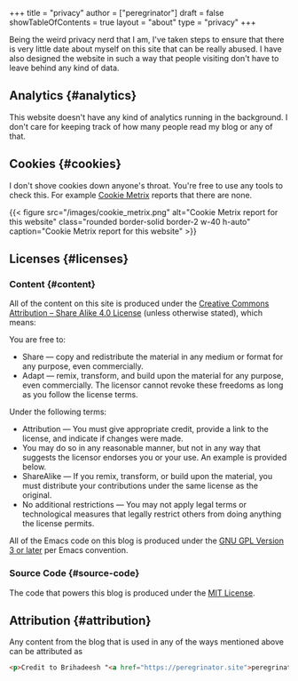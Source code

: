 +++
title = "privacy"
author = ["peregrinator"]
draft = false
showTableOfContents = true
layout = "about"
type = "privacy"
+++

Being the weird privacy nerd that I am, I've taken steps to ensure
that there is very little date about myself on this site that can be
really abused. I have also designed the website in such a way that
people visiting don't have to leave behind any kind of data.


## Analytics {#analytics}

This website doesn't have any kind of analytics running in the
background. I don't care for keeping track of how many people read my
blog or any of that.


## Cookies {#cookies}

I don't shove cookies down anyone's throat. You're free to use any
tools to check this. For example [Cookie Metrix](https://www.cookiemetrix.com/) reports that there are
none.

{{< figure src="/images/cookie_metrix.png" alt="Cookie Metrix report for this website" class="rounded border-solid border-2 w-40 h-auto" caption="Cookie Metrix report for this website" >}}


## Licenses {#licenses}


### Content {#content}

All of the content on this site is produced under the [Creative Commons
Attribution – Share Alike 4.0 License](https://creativecommons.org/licenses/by-sa/4.0/) (unless otherwise stated), which
means:

You are free to:

-   Share — copy and redistribute the material in any medium or format
    for any purpose, even commercially.
-   Adapt — remix, transform, and build upon the material for any
    purpose, even commercially.  The licensor cannot revoke these
    freedoms as long as you follow the license terms.

Under the following terms:

-   Attribution — You must give appropriate credit, provide a link to
    the license, and indicate if changes were made.
-   You may do so in any reasonable manner, but not in any way that
    suggests the licensor endorses you or your use. An example is
    provided below.
-   ShareAlike — If you remix, transform, or build upon the material,
    you must distribute your contributions under the same license as the
    original.
-   No additional restrictions — You may not apply legal terms or
    technological measures that legally restrict others from doing
    anything the license permits.

All of the Emacs code on this blog is produced under the [GNU GPL
Version 3 or later](https://www.gnu.org/licenses/gpl-3.0.html) per Emacs convention.


### Source Code {#source-code}

The code that powers this blog is produced under the [MIT License](https://opensource.org/license/mit).


## Attribution {#attribution}

Any content from the blog that is used in any of the ways mentioned
above can be attributed as

```html
<p>Credit to Brihadeesh "<a href="https://peregrinator.site">peregrinator</a>" S for the original work.</p>
```
